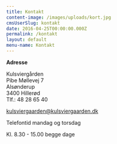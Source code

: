 ```yaml
---
title: Kontakt
content-image: /images/uploads/kort.jpg
cmsUserSlug: kontakt
date: 2016-04-25T00:00:00.000Z
permalink: /kontakt
layout: default
menu-name: Kontakt
---
```


**Adresse**

Kulsviergården  
Pibe Møllevej 7  
Alsønderup  
3400 Hillerød  
Tlf.: 48 28 65 40

kulsviergaarden@kulsviergaarden.dk 

Telefontid mandag og torsdag

Kl. 8.30 - 15.00 begge dage